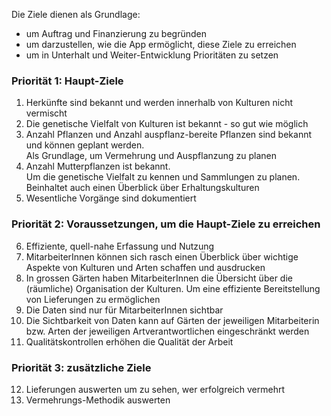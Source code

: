 Die Ziele dienen als Grundlage:

- um Auftrag und Finanzierung zu begründen
- um darzustellen, wie die App ermöglicht, diese Ziele zu erreichen
- um in Unterhalt und Weiter-Entwicklung Prioritäten zu setzen

### Priorität 1: Haupt-Ziele

1. Herkünfte sind bekannt und werden innerhalb von Kulturen nicht vermischt
1. Die genetische Vielfalt von Kulturen ist bekannt - so gut wie möglich
1. Anzahl Pflanzen und Anzahl auspflanz-bereite Pflanzen sind bekannt und können geplant werden.<br/>
   Als Grundlage, um Vermehrung und Auspflanzung zu planen
1. Anzahl Mutterpflanzen ist bekannt.<br/>
   Um die genetische Vielfalt zu kennen und Sammlungen zu planen.<br/>
   Beinhaltet auch einen Überblick über Erhaltungskulturen
1. Wesentliche Vorgänge sind dokumentiert

### Priorität 2: Voraussetzungen, um die Haupt-Ziele zu erreichen

6. Effiziente, quell-nahe Erfassung und Nutzung
1. MitarbeiterInnen können sich rasch einen Überblick über wichtige Aspekte von Kulturen und Arten schaffen und ausdrucken
1. In grossen Gärten haben MitarbeiterInnen die Übersicht über die (räumliche) Organisation der Kulturen.
   Um eine effiziente Bereitstellung von Lieferungen zu ermöglichen
1. Die Daten sind nur für MitarbeiterInnen sichtbar
1. Die Sichtbarkeit von Daten kann auf Gärten der jeweiligen Mitarbeiterin bzw. Arten der jeweiligen Artverantwortlichen eingeschränkt werden
1. Qualitätskontrollen erhöhen die Qualität der Arbeit

### Priorität 3: zusätzliche Ziele

12. Lieferungen auswerten um zu sehen, wer erfolgreich vermehrt
1. Vermehrungs-Methodik auswerten
